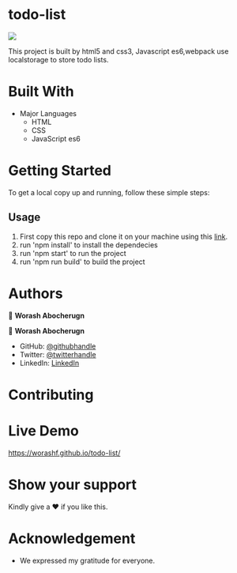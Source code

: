 # todo-list

![](https://img.shields.io/badge/Microverse-blueviolet)

This project is built by html5 and css3, Javascript es6,webpack use localstorage to store todo lists.

# Built With

- Major Languages
  - HTML
  - CSS
  - JavaScript es6

# Getting Started

To get a local copy up and running, follow these simple steps:

## Usage

1. First copy this repo and clone it on your machine using this [link](ghttps://github.com/worashf/todo-list).
2. run 'npm install' to install the dependecies
3. run 'npm start' to run the project
4. run 'npm run build' to build the project

# Authors

:adult: **Worash Abocherugn**

👤 **Worash Abocherugn**

- GitHub: [@githubhandle](https://github.com/worashf)
- Twitter: [@twitterhandle](https://twitter.com/WorashAboche)
- LinkedIn: [LinkedIn](https://www.linkedin.com/in/worash-abocherugn-a02219154/)

# Contributing

# Live Demo

https://worashf.github.io/todo-list/

# Show your support

Kindly give a :hearts: if you like this.

# Acknowledgement

- We expressed my gratitude for everyone.
